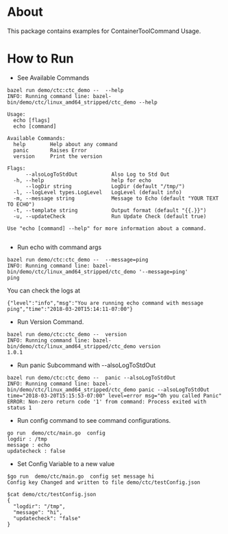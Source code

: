 # About

This package contains examples for ContainerToolCommand Usage.

# How to Run
* See Available Commands
``` shell
bazel run demo/ctc:ctc_demo --  --help
INFO: Running command line: bazel-bin/demo/ctc/linux_amd64_stripped/ctc_demo --help

Usage:
  echo [flags]
  echo [command]

Available Commands:
  help        Help about any command
  panic       Raises Error
  version     Print the version

Flags:
      --alsoLogToStdOut           Also Log to Std Out
  -h, --help                      help for echo
      --logDir string             LogDir (default "/tmp/")
  -l, --logLevel types.LogLevel   LogLevel (default info)
  -m, --message string            Message to Echo (default "YOUR TEXT TO ECHO")
  -t, --template string           Output format (default "{{.}}")
  -u, --updateCheck               Run Update Check (default true)

Use "echo [command] --help" for more information about a command.


```
* Run echo with command args
``` shell
bazel run demo/ctc:ctc_demo --  --message=ping
INFO: Running command line: bazel-bin/demo/ctc/linux_amd64_stripped/ctc_demo '--message=ping'
ping
```

You can check the logs at
``` shell
{"level":"info","msg":"You are running echo command with message ping","time":"2018-03-20T15:14:11-07:00"}
```

* Run Version Command.
```shell
bazel run demo/ctc:ctc_demo --  version
INFO: Running command line: bazel-bin/demo/ctc/linux_amd64_stripped/ctc_demo version
1.0.1
```

* Run panic Subcommand with --alsoLogToStdOut
```shell
bazel run demo/ctc:ctc_demo --  panic --alsoLogToStdOut
INFO: Running command line: bazel-bin/demo/ctc/linux_amd64_stripped/ctc_demo panic --alsoLogToStdOut
time="2018-03-20T15:15:53-07:00" level=error msg="Oh you called Panic"
ERROR: Non-zero return code '1' from command: Process exited with status 1
```

* Run config command to see command configurations.
```shell
go run  demo/ctc/main.go  config
logdir : /tmp
message : echo
updatecheck : false

```
* Set Config Variable to a new value
```shell
$go run  demo/ctc/main.go  config set message hi
Config key Changed and written to file demo/ctc/testConfig.json

$cat demo/ctc/testConfig.json
{
  "logdir": "/tmp",
  "message": "hi",
  "updatecheck": "false"
}
```


